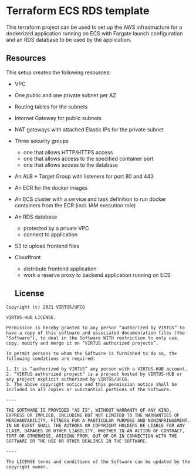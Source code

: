 # Terraform ECS RDS template

This terraform project can be used to set up the AWS infrastructure for a dockerized application running on ECS with Fargate launch configuration and an RDS database to be used by the application.

## Resources

This setup creates the following resources:

- VPC
- One public and one private subnet per AZ
- Routing tables for the subnets
- Internet Gateway for public subnets
- NAT gateways with attached Elastic IPs for the private subnet
- Three security groups
  - one that allows HTTP/HTTPS access
  - one that allows access to the specified container port
  - one that allows access to the database
- An ALB + Target Group with listeners for port 80 and 443
- An ECR for the docker images
- An ECS cluster with a service
  and task definition to run docker containers from the ECR (incl. IAM execution role)
- An RDS database
  - protected by a private VPC
  - connect to application
- S3 to upload frontend files
- Cloudfront

  - distribute frontend application
  - work a reserve proxy to backend application running on ECS

  ## License

```
Copyright (c) 2021 VIRTUS/UFCG

VIRTUS-HUB LICENSE.

Permission is hereby granted to any person “authorized by VIRTUS” to have a copy of this software and associated documentation files (the "Software"), to deal in the Software WITH restriction to only use, copy, modify and merge it on “VIRTUS authorized projects”.

To permit persons to whom the Software is furnished to do so, the following conditions are required:

1. It is “authorized by VIRTUS” any person with a VIRTUS-HUB account.
2. “VIRTUS authorized project” is a project hosted by VIRTUS-HUB or any project explicit authorized by VIRTUS/UFCG.
3. The above copyright notice and this permission notice shall be included in all copies or substantial portions of the Software.

----

THE SOFTWARE IS PROVIDED "AS IS", WITHOUT WARRANTY OF ANY KIND, EXPRESS OR IMPLIED, INCLUDING BUT NOT LIMITED TO THE WARRANTIES OF MERCHANTABILITY, FITNESS FOR A PARTICULAR PURPOSE AND NONINFRINGEMENT. IN NO EVENT SHALL THE AUTHORS OR COPYRIGHT HOLDERS BE LIABLE FOR ANY CLAIM, DAMAGES OR OTHER LIABILITY, WHETHER IN AN ACTION OF CONTRACT, TORT OR OTHERWISE, ARISING FROM, OUT OF OR IN CONNECTION WITH THE SOFTWARE OR THE USE OR OTHER DEALINGS IN THE SOFTWARE.

----

The LICENSE terms and conditions of the Software can be updated by the copyright owner.
```

